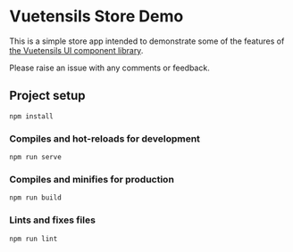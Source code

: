 # Vuetensils Store Demo

This is a simple store app intended to demonstrate some of the features of [the Vuetensils UI component library](https://vuetensils.stegosource.com/).

Please raise an issue with any comments or feedback.

## Project setup
```
npm install
```

### Compiles and hot-reloads for development
```
npm run serve
```

### Compiles and minifies for production
```
npm run build
```

### Lints and fixes files
```
npm run lint
```
